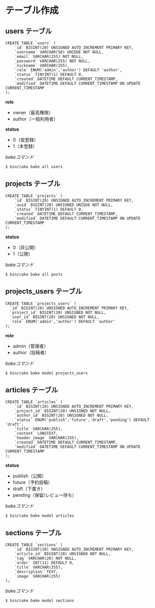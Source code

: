 # テーブル作成

## users テーブル

```mysql
CREATE TABLE `users` (
    `id` BIGINT(20) UNSIGNED AUTO_INCREMENT PRIMARY KEY,
    `username` VARCHAR(50) UNIQUE NOT NULL,
    `email` VARCHAR(255) NOT NULL,
    `password` VARCHAR(255) NOT NULL,
    `nickname` VARCHAR(255),
    `role` ENUM('admin','author') DEFAULT 'author',
    `status` TINYINT(1) DEFAULT 0,
    `created` DATETIME DEFAULT CURRENT_TIMESTAMP,
    `modified` DATETIME DEFAULT CURRENT_TIMESTAMP ON UPDATE CURRENT_TIMESTAMP
);
```

__role__
* owner（最高権限）
* author（一般利用者）

__status__
* 0（仮登録）
* 1（本登録）

_bakeコマンド_
```console
$ bin/cake bake all users
```

## projects テーブル

```mysql
CREATE TABLE `projects` (
    `id` BIGINT(20) UNSIGNED AUTO_INCREMENT PRIMARY KEY,
    `uuid` BIGINT(20) UNSIGNED UNIQUE NOT NULL,
    `status` TINYINT(1) DEFAULT 0,
    `created` DATETIME DEFAULT CURRENT_TIMESTAMP,
    `modified` DATETIME DEFAULT CURRENT_TIMESTAMP ON UPDATE CURRENT_TIMESTAMP
);
```

__status__
* 0（非公開）
* 1（公開）

_bakeコマンド_
```console
$ bin/cake bake all posts
```

## projects_users テーブル

```mysql
CREATE TABLE `projects_users` (
  `id` BIGINT(20) UNSIGNED AUTO_INCREMENT PRIMARY KEY,
  `project_id` BIGINT(20) UNSIGNED NOT NULL,
  `user_id` BIGINT(20) UNSIGNED NOT NULL,
  `role` ENUM('admin','author') DEFAULT 'author'
);
```

__role__
* admin（管理者）
* author（投稿者）

_bakeコマンド_
```console
$ bin/cake bake model projects_users
```

## articles テーブル

```mysql
CREATE TABLE `articles` (
    `id` BIGINT(20) UNSIGNED AUTO_INCREMENT PRIMARY KEY,
    `project_id` BIGINT(20) UNSIGNED NOT NULL,
    `author_id` BIGINT(20) UNSIGNED NOT NULL,
    `status` ENUM('publish','future','draft','pending') DEFAULT 'draft',
    `title` VARCHAR(255),
    `content` LONGTEXT,
    `header_image` VARCHAR(255),
    `created` DATETIME DEFAULT CURRENT_TIMESTAMP,
    `modified` DATETIME DEFAULT CURRENT_TIMESTAMP ON UPDATE CURRENT_TIMESTAMP
);
```

__status__
* publish（公開）
* future（予約投稿）
* draft（下書き）
* pending（保留/レビュー待ち）

_bakeコマンド_
```console
$ bin/cake bake model articles
```

## sections テーブル

```mysql
CREATE TABLE `sections` (
    `id` BIGINT(20) UNSIGNED AUTO_INCREMENT PRIMARY KEY,
    `article_id` BIGINT(20) UNSIGNED NOT NULL,
    `tag` VARCHAR(20) NOT NULL,
    `order` INT(11) DEFAULT 0,
    `title` VARCHAR(255),
    `description` TEXT,
    `image` VARCHAR(255)
);
```

_bakeコマンド_
```console
$ bin/cake bake model sections
```
